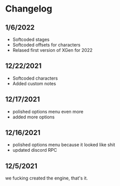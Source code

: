 # Changelog
## 1/6/2022
- Softcoded stages
- Softcoded offsets for characters
- Relased first version of XGen for 2022
## 12/22/2021
- Softcoded characters
- Added custom notes
## 12/17/2021
- polished options menu even more
- added more options
## 12/16/2021
- polished options menu because it looked like shit
- updated discord RPC
## 12/5/2021
we fucking created the engine, that's it.
